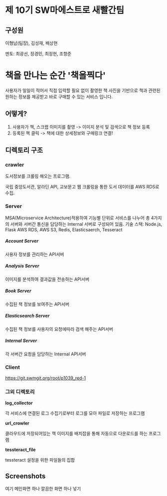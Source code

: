 # 제 10기 SW마에스트로 새빨간팀

## 구성원

이형남(팀장), 김성재, 배상현

멘토: 최광선, 정경민, 최정현, 조항준



# 책을 만나는 순간 '책을찍다'

사용자가 일일이 적어서 직접 입력할 필요 없이 촬영한 책 사진을 기반으로 책과 관련된 원하는 정보를 제공받고 바로 구매할 수 있는 서비스 입니다.



## 어떻게?

1. 사용자가 책, 스크랩 이미지를 촬영 -> 이미지 분석 및 검색으로 책 정보 등록
2. 등록된 책 클릭 -> 책에 대한 상세정보와 구매링크 연결!

## 디렉토리 구조

### crawler

도서정보를 크롤링 해오는 프로그램.

국립 중앙도서관, 알라딘 API, 교보문고 웹 크롤링을 통한 도서 데이터를 AWS RDS로 수집.


### Server

MSA(Microservice Architecture)적용하여 기능별 단위로 서비스를 나누어 총 4가지의 서버와 서버간 통신을 담당하는 Internal 서버로 구성되어 있음.
기술 스택: Node.js, Flask AWS RDS, AWS S3, Redis, Elasticsaerch, Tesseract

##### Account Server

사용자 정보를 관리하는 API서버

##### Analysis Server

이미지를 분석하여 결과값을 전송하는 API서버

##### Book Server

수집된 책 정보를 보여주는 API서버

##### Elasticsearch Server

수집된 책 정보를 사용자의 요청에따라 검색 해주는 API서버

##### Internal Server

각 서버간 요청을 담당하는 Internal API서버

### Client

<https://git.swmgit.org/root/p1039_red-1>



### 그외 디렉토리

**log_collector**

각 서비스에 연결된 로그 수집기로부터 로그를 모아 파일로 저장하는 프로그램

**url_crowler**

클라우드에 저장되어있는 책 이미지를 배치잡을 통해 자동으로 다운로드를 하는 프로그램

**tessteract_file**

tessteract 설정을 위한 파일들의 집합


## Screenshots

여기 메인화면 하나 깔끔한 화면 하나 넣기


